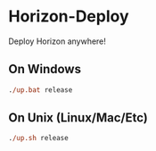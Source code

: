 # Horizon-Deploy
 Deploy Horizon anywhere!

## On Windows
```ps
./up.bat release
```

## On Unix (Linux/Mac/Etc)
```ps
./up.sh release
```
